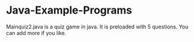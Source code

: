# Java-Example-Programs

Mainquiz2.java is a quiz game in java. It is preloaded with 5 questions. You can add more if you like.
